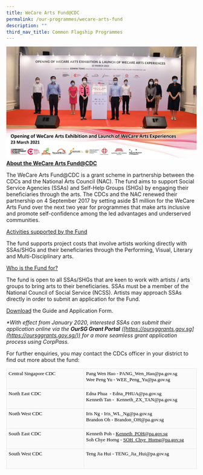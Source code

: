 ```yaml
---
title: WeCare Arts Fund@CDC
permalink: /our-programmes/wecare-arts-fund
description: ""
third_nav_title: Common Flagship Programmes
---
```

![we care arts fund exhibition experiences](/images/Common%20Flagship%20Progs/wecare%20arts%20fund.png)<Strong><u>About the WeCare Arts Fund@CDC</u></strong>
  
The WeCare Arts Fund@CDC is a grant scheme in partnership between the CDCs and the National Arts Council (NAC). The fund aims to support Social Service Agencies (SSAs) and Self-Help Groups (SHGs) by engaging their beneficiaries through the arts. The CDCs and the NAC renewed their partnership on 4 September 2017 by setting aside $1 million for the WeCare Arts Fund over the next two year for programmes that make arts inclusive and promote self-confidence among the led advantages and underserved communities.  
  
<u>Activities supported by the Fund</u>
  
The fund supports project costs that involve artists working directly with SSAs/SHGs and their beneficiaries through the Performing, Visual, Literary and Multi-Disciplinary arts.  
  
<u>Who is the Fund for? </u>
  
The fund is open to all SSAs/SHGs that are keen to work with artists / arts groups to bring arts to their beneficiaries. SSAs must be a member of the National Council of Social Service (NCSS). Artists may approach SSAs directly in order to submit an application for the Fund.  
  
[Download](https://www-cdc-gov-sg-admin.cwp.sg/docs/default-source/cdc-documents/download/wecare-arts-fund---overview-and-guidelines.pdf) the Guide and Application Form.  
  
<i>*With effect from January 2020, interested SSAs can submit their application online via the **OurSG Grant Portal** ([https://oursggrants.gov.sg](https://oursggrants.gov.sg/)) for a more seamless grant application process using CorpPass. </i>  
  
For further enquiries, you may contact the CDCs officer in your district to find out more about the fund:

<table width="612" cellspacing="0" cellpadding="0" border="0" style="box-sizing: inherit; margin: 0px; padding: 0px; border-collapse: collapse; border-spacing: 0px; background-color: rgb(250, 250, 250); color: rgb(0, 0, 0); font-family: montserrat-light; font-size: 13px; font-style: normal; font-variant-ligatures: normal; font-variant-caps: normal; font-weight: 400; letter-spacing: normal; orphans: 2; text-align: start; text-transform: none; white-space: normal; widows: 2; word-spacing: 0px; -webkit-text-stroke-width: 0px; text-decoration-thickness: initial; text-decoration-style: initial; text-decoration-color: initial;"><tbody style="box-sizing: inherit; margin: 0px; padding: 0px;"><tr style="box-sizing: inherit; margin: 0px; padding: 0px;"><td valign="top" style="box-sizing: inherit; margin: 0px; padding: 5px 10px 5px 5px; border: 1px solid rgb(232, 232, 232); width: 267px;"><p style="box-sizing: inherit; margin: 0px 0px 10px; padding: 0px;">Central Singapore CDC</p></td><td valign="top" style="box-sizing: inherit; margin: 0px; padding: 5px 10px 5px 5px; border: 1px solid rgb(232, 232, 232); width: 345px;"><p style="box-sizing: inherit; margin: 0px 0px 10px; padding: 0px;">Pang Wen Hao -<span>&nbsp;</span><a href="mailto:PANG_Wen_Hao@pa.gov.sg" style="box-sizing: inherit; margin: 0px; padding: 0px; background-color: transparent; color: rgb(0, 0, 0); text-decoration: none; transition: all 0.3s ease 0s;">PANG_Wen_Hao@pa.gov.sg</a><br style="box-sizing: inherit; margin: 0px; padding: 0px;">Wee Peng Yu -<span>&nbsp;</span><a href="mailto:WEE_Peng_Yu@pa.gov.sg" style="box-sizing: inherit; margin: 0px; padding: 0px; background-color: transparent; color: rgb(0, 0, 0); text-decoration: none; transition: all 0.3s ease 0s;">WEE_Peng_Yu@pa.gov.sg</a>&nbsp;</p></td></tr><tr style="box-sizing: inherit; margin: 0px; padding: 0px;"><td valign="top" style="box-sizing: inherit; margin: 0px; padding: 5px 10px 5px 5px; border: 1px solid rgb(232, 232, 232); width: 267px;"><p style="box-sizing: inherit; margin: 0px 0px 10px; padding: 0px;">North East CDC</p></td><td valign="top" style="box-sizing: inherit; margin: 0px; padding: 5px 10px 5px 5px; border: 1px solid rgb(232, 232, 232); width: 345px;"><p style="box-sizing: inherit; margin: 0px 0px 10px; padding: 0px;">Edna Phua&nbsp; -<span>&nbsp;</span><a href="mailto:Edna_PHUA@pa.gov.sg" style="box-sizing: inherit; margin: 0px; padding: 0px; background-color: transparent; color: rgb(0, 0, 0); text-decoration: none; transition: all 0.3s ease 0s;">Edna_PHUA@pa.gov.sg</a><br style="box-sizing: inherit; margin: 0px; padding: 0px;">Kenneth Tan -&nbsp;<span>&nbsp;</span><a href="mailto:Kenneth_ZX_TAN@pa.gov.sg" style="box-sizing: inherit; margin: 0px; padding: 0px; background-color: transparent; color: rgb(0, 0, 0); text-decoration: none; transition: all 0.3s ease 0s;">Kenneth_ZX_TAN@pa.gov.sg</a>&nbsp;</p></td></tr><tr style="box-sizing: inherit; margin: 0px; padding: 0px;"><td valign="top" style="box-sizing: inherit; margin: 0px; padding: 5px 10px 5px 5px; border: 1px solid rgb(232, 232, 232); width: 267px;"><p style="box-sizing: inherit; margin: 0px 0px 10px; padding: 0px;">North West CDC</p></td><td valign="top" style="box-sizing: inherit; margin: 0px; padding: 5px 10px 5px 5px; border: 1px solid rgb(232, 232, 232); width: 345px;"><p style="box-sizing: inherit; margin: 0px 0px 10px; padding: 0px;">Iris Ng -<span>&nbsp;</span><a href="mailto:Iris_WL_Ng@pa.gov.sg" style="box-sizing: inherit; margin: 0px; padding: 0px; background-color: transparent; color: rgb(0, 0, 0); text-decoration: none; transition: all 0.3s ease 0s;">Iris_WL_Ng@pa.gov.sg</a><br style="box-sizing: inherit; margin: 0px; padding: 0px;">Brandon Oh -<span>&nbsp;</span><a href="mailto:Brandon_OH@pa.gov.sg" style="box-sizing: inherit; margin: 0px; padding: 0px; background-color: transparent; color: rgb(0, 0, 0); text-decoration: none; transition: all 0.3s ease 0s;">Brandon_OH@pa.gov.sg</a>&nbsp;</p></td></tr><tr style="box-sizing: inherit; margin: 0px; padding: 0px;"><td valign="top" style="box-sizing: inherit; margin: 0px; padding: 5px 10px 5px 5px; border: 1px solid rgb(232, 232, 232); width: 267px;"><p style="box-sizing: inherit; margin: 0px 0px 10px; padding: 0px;">South East CDC</p></td><td valign="top" style="box-sizing: inherit; margin: 0px; padding: 5px 10px 5px 5px; border: 1px solid rgb(232, 232, 232); width: 345px;"><p style="box-sizing: inherit; margin: 0px 0px 10px; padding: 0px;">Kenneth Poh&nbsp;-&nbsp;<a href="mailto:Kenneth_POH@pa.gov.sg" style="box-sizing: inherit; margin: 0px; padding: 0px; background-color: transparent; color: rgb(0, 0, 0); text-decoration: none; transition: all 0.3s ease 0s;"><span style="box-sizing: inherit; margin: 0px; padding: 0px; text-decoration: underline;">Kenneth_POH@pa.gov.sg</span></a><br style="box-sizing: inherit; margin: 0px; padding: 0px;">Soh Chye Horng -&nbsp;<a href="mailto:SOH_Chye_Horng@pa.gov.sg" style="box-sizing: inherit; margin: 0px; padding: 0px; background-color: transparent; color: rgb(0, 0, 0); text-decoration: none; transition: all 0.3s ease 0s;"><span style="box-sizing: inherit; margin: 0px; padding: 0px; text-decoration: underline;">SOH_Chye_Horng@pa.gov.sg</span></a>&nbsp;</p></td></tr><tr style="box-sizing: inherit; margin: 0px; padding: 0px;"><td valign="top" style="box-sizing: inherit; margin: 0px; padding: 5px 10px 5px 5px; border: 1px solid rgb(232, 232, 232); width: 267px;"><p style="box-sizing: inherit; margin: 0px 0px 10px; padding: 0px;">South West CDC</p></td><td valign="top" style="box-sizing: inherit; margin: 0px; padding: 5px 10px 5px 5px; border: 1px solid rgb(232, 232, 232); width: 345px;"><div style="box-sizing: inherit; margin: 0px; padding: 0px;"><p style="box-sizing: inherit; margin: 0px 0px 10px; padding: 0px;">Teng Jia Hui -<span>&nbsp;</span><a href="mailto:TENG_Jia_Hui@pa.gov.sg" style="box-sizing: inherit; margin: 0px; padding: 0px; background-color: transparent; color: rgb(0, 0, 0); text-decoration: none; transition: all 0.3s ease 0s;">TENG_Jia_Hui@pa.gov.sg&nbsp;</a><br style="box-sizing: inherit; margin: 0px; padding: 0px;">&nbsp;</p></div></td></tr></tbody></table>